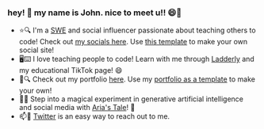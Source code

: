 ### hey! 👋 my name is John. nice to meet u!! 😄🥰

- ⭐🔍 I'm a [SWE](https://en.wikipedia.org/w/index.php?title=Software_engineering&oldid=1092208848) and social influencer passionate about teaching others to code! Check out [my socials here](https://vandivier.github.io/not-johns-linktree/). Use [this template](https://github.com/Vandivier/not-johns-linktree) to make your own social site!
- 🖥️⌨️ I love teaching people to code! Learn with me through [Ladderly](http://ladderly.io/) and my educational TikTok page! 😄
- 💼🔍 Check out my portfolio [here](https://vandivier.github.io/basic-nextjs-portfolio/). Use my [portfolio as a template](https://github.com/Vandivier/basic-nextjs-portfolio) to make your own!
- 🔮🧙 Step into a magical experiment in generative artificial intelligence and social media with [Aria's Tale](https://www.ariastale.com/)! 🎉
- 📫💬 [Twitter](https://twitter.com/JohnVandivier) is an easy way to reach out to me.

